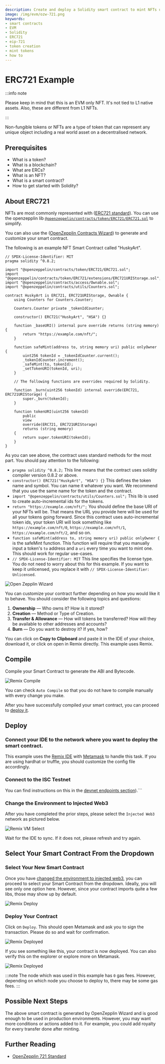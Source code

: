 ```yaml
---
description: Create and deploy a Solidity smart contract to mint NFTs using the ERC721 standard.
image: /img/evm/ozw-721.png
keywords:
- smart contracts
- EVM
- Solidity
- ERC721
- eip-721
- token creation
- mint tokens
- how to
---
```

# ERC721 Example

:::info note

Please keep in mind that this is an EVM only NFT. It's not tied to L1 native assets. Also, these are different from L1 NFTs.

:::

Non-fungible tokens or NFTs are a type of token that can represent any unique object including a real world asset on a decentralised network.


## Prerequisites

- What is a token?
- What is a blockchain?
- What are ERCs?
- What is an NFT?
- What is a smart contract?
- How to get started with Solidity?


## About ERC721

NFTs are most commonly represented with ([ERC721 standard](https://eips.ethereum.org/EIPS/eip-721)). You can use the openzepplin lib [`@openzeppelin/contracts/token/ERC721/ERC721.sol`](https://github.com/OpenZeppelin/openzeppelin-contracts/blob/master/contracts/token/ERC721/ERC721.sol) to simplify.

You can also use the ([OpenZepplin Contracts Wizard](https://wizard.openzeppelin.com/#erc721)) to generate and customize your smart contract.

The following is an example NFT Smart Contract called "HuskyArt".

```solidity
// SPDX-License-Identifier: MIT
pragma solidity ^0.8.2;

import "@openzeppelin/contracts/token/ERC721/ERC721.sol";
import "@openzeppelin/contracts/token/ERC721/extensions/ERC721URIStorage.sol";
import "@openzeppelin/contracts/access/Ownable.sol";
import "@openzeppelin/contracts/utils/Counters.sol";

contract HuskyArt is ERC721, ERC721URIStorage, Ownable {
    using Counters for Counters.Counter;

    Counters.Counter private _tokenIdCounter;

    constructor() ERC721("HuskyArt", "HSA") {}

    function _baseURI() internal pure override returns (string memory) {
        return "https://example.com/nft/";
    }

    function safeMint(address to, string memory uri) public onlyOwner {
        uint256 tokenId = _tokenIdCounter.current();
        _tokenIdCounter.increment();
        _safeMint(to, tokenId);
        _setTokenURI(tokenId, uri);
    }

    // The following functions are overrides required by Solidity.

    function _burn(uint256 tokenId) internal override(ERC721, ERC721URIStorage) {
        super._burn(tokenId);
    }

    function tokenURI(uint256 tokenId)
        public
        view
        override(ERC721, ERC721URIStorage)
        returns (string memory)
    {
        return super.tokenURI(tokenId);
    }
}
```

As you can see above, the contract uses standard methods for the most part. You should pay attention to the following:

- `pragma solidity ^0.8.2;` This line means that the contract uses solidity compiler version 0.8.2 or above.
- `constructor() ERC721("HuskyArt", "HSA") {}` This defines the token name and symbol. You can name it whatever you want. We recommend that you use the same name for the token and the contract.
- `import "@openzeppelin/contracts/utils/Counters.sol";` This lib is used to create auto-incremental ids for the tokens.
- `return "https://example.com/nft/";` You should define the base URI of your NFTs will be. That means the URL you provide here will be used for all your tokens going forward. Since this contract uses auto-incremental token ids, your token URI will look something like `https://example.com/nft/0`, `https://example.com/nft/1`, `https://example.com/nft/2`, and so on.
- `function safeMint(address to, string memory uri) public onlyOwner {` is the safeMint function. This function will require that you manually input a token's `to` address and a `uri` every time you want to mint one. This should work for regular use-cases.
- `// SPDX-License-Identifier: MIT` This line specifies the license type. You do not need to worry about this for this example. If you want to keep it unlicensed, you replace it with `// SPDX-License-Identifier: Unlicensed`.

![Open Zepplin Wizard](/img/evm/ozw-721.png)

You can customize your contract further depending on how you would like it to behave. You should consider the following topics and questions:

1. **Ownership** — Who owns it? How is it stored?
2. **Creation** — Method or Type of Creation.
3. **Transfer & Allowance** — How will tokens be transferred? How will they be available to other addresses and accounts?
4. **Burn** — Do you want to destroy it? If yes, how?

You can click on **Copy to Clipboard** and paste it in the IDE of your choice, download it, or click on open in Remix directly. This example uses Remix.


## Compile

Compile your Smart Contract to generate the ABI and Bytecode. 

![Remix Compile](/img/evm/remix-721.png)

You can check `Auto Compile` so that you do not have to compile manually with every change you make.

After you have successfully compiled your smart contract, you can proceed to [deploy it](#deploy).


## Deploy

### Connect your IDE to the network where you want to deploy the smart contract. 

This example uses the [Remix IDE](https://remix.ethereum.org/) with [Metamask](https://metamask.io/) to handle this task. If you are using hardhat or truffle, you should customize the config file accordingly.


### Connect to the ISC Testnet

 You can find instructions on this in the [devnet endpoints section](https://wiki.iota.org/smart-contracts/guide/chains_and_nodes/testnet#endpoints)).```

### Change the Environment to Injected Web3

After you have completed the prior steps, please select the `Injected Web3` network as pictured below.

![Remix VM Select](/img/evm/remix-vm-injected.png)

Wait for the IDE to sync. If it does not, please refresh and try again.

## Select Your Smart Contract From the Dropdown

### Select Your New Smart Contract 

Once you have [changed the environment to injected web3](#change-the-environment-to-injected-web3), you can proceed to select your Smart Contract from the dropdown. Ideally, you will see only one option here. However, since your contract imports quite a few libs, those may show up by default.

![Remix Deploy](/img/evm/remix-721-deploy.png)

### Deploy Your Contract

Click on `Deploy`. This should open Metamask and ask you to sign the transaction. Please do so and wait for confirmation.

![Remix Deployed](/img/evm/remix-deployed.png)

If you see something like this, your contract is now deployed. You can also verify this on the explorer or explore more on Metamask.

![Remix Deployed](/img/evm/remix-metamask-detail.png)

:::note
The node which was used in this example has `0` gas fees. However, depending on which node you choose to deploy to, there may be some gas fees.
:::


## Possible Next Steps

The above smart contract is generated by OpenZepplin Wizard and is good enough to be used in production environments. However, you may want more conditions or actions added to it.  For example, you could add royalty for every transfer done after minting.


## Further Reading

- [OpenZepplin 721 Standard](https://docs.openzeppelin.com/contracts/2.x/api/token/erc721)

